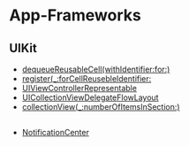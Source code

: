 # App-Frameworks

## UIKit 
* [dequeueReusableCell(withIdentifier:for:)](https://github.com/jiyoe/App-Frameworks/issues/1#issue-1920154808)
* [register(_:forCellReusebleIdentifier:](https://github.com/jiyoe/App-Frameworks/issues/7#issue-1920509912)
* [UIViewControllerRepresentable](https://github.com/jiyoe/App-Frameworks/issues/4#issue-1920507443)
* [UICollectionViewDelegateFlowLayout](https://github.com/jiyoe/App-Frameworks/issues/3#issue-1920507335)
* [collectionView(_:numberOfItemsInSection:)
](https://github.com/jiyoe/App-Frameworks/issues/6#issue-1920509806)



## 
* [NotificationCenter](https://github.com/jiyoe/App-Frameworks/issues/8#issue-1920510014)
